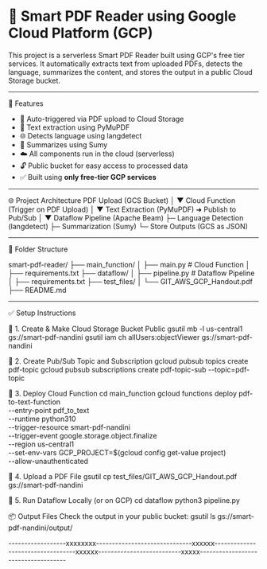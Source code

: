 # 📄 Smart PDF Reader using Google Cloud Platform (GCP)

This project is a serverless Smart PDF Reader built using GCP's free tier services. 
It automatically extracts text from uploaded PDFs, detects the language, summarizes the content, and stores the output in a public Cloud Storage bucket.

-------------------------------------------------------------------------------------------------------------------------------------------------------------------------

🧠 Features

- 🚀 Auto-triggered via PDF upload to Cloud Storage
- 🧾 Text extraction using PyMuPDF
- 🌐 Detects language using langdetect
- 📝 Summarizes using Sumy
- ☁️ All components run in the cloud (serverless)
- 🔓 Public bucket for easy access to processed data
- ✅ Built using **only free-tier GCP services**

-------------------------------------------------------------------------------------------------------------------------------------------------------------------------

🌐 Project Architecture
PDF Upload (GCS Bucket)
│
▼
Cloud Function (Trigger on PDF Upload)
│
▼
Text Extraction (PyMuPDF) ➜ Publish to Pub/Sub
│
▼
Dataflow Pipeline (Apache Beam)
├─ Language Detection (langdetect)
├─ Summarization (Sumy)
└─ Store Outputs (GCS as JSON)

-------------------------------------------------------------------------------------------------------------------------------------------------------------------------

📁 Folder Structure

smart-pdf-reader/
├── main_function/
│ ├── main.py # Cloud Function
│ ├── requirements.txt
├── dataflow/
│ ├── pipeline.py # Dataflow Pipeline
│ ├── requirements.txt
├── test_files/
│ └── GIT_AWS_GCP_Handout.pdf
├── README.md

-------------------------------------------------------------------------------------------------------------------------------------------------------------------------


✅ Setup Instructions

🔹 1. Create & Make Cloud Storage Bucket Public
        gsutil mb -l us-central1 gs://smart-pdf-nandini
        gsutil iam ch allUsers:objectViewer gs://smart-pdf-nandini

🔹 2. Create Pub/Sub Topic and Subscription
        gcloud pubsub topics create pdf-topic
        gcloud pubsub subscriptions create pdf-topic-sub --topic=pdf-topic

🔹 3. Deploy Cloud Function
        cd main_function
        gcloud functions deploy pdf-to-text-function \
            --entry-point pdf_to_text \
            --runtime python310 \
            --trigger-resource smart-pdf-nandini \
            --trigger-event google.storage.object.finalize \
            --region us-central1 \
            --set-env-vars GCP_PROJECT=$(gcloud config get-value project) \
            --allow-unauthenticated
            
🔹 4. Upload a PDF File
        gsutil cp test_files/GIT_AWS_GCP_Handout.pdf gs://smart-pdf-nandini

🔹 5. Run Dataflow Locally (or on GCP)
        cd dataflow
        python3 pipeline.py

📦 Output Files
Check the output in your public bucket:
        gsutil ls gs://smart-pdf-nandini/output/

------------------xxxxxxxx------------------------------xxxxxx----------------------------------xxxxxx--------------------------xxxxx------------------------------------
